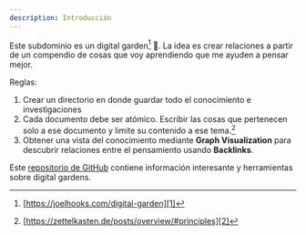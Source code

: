 ```yaml
---
description: Introducción
---
```

 
Este subdominio es un digital garden[^1] 🌱. La idea es crear relaciones a partir de un compendio de cosas que voy aprendiendo que me ayuden a pensar mejor. 

Reglas:
1. Crear un directorio en donde guardar todo el conocimiento e investigaciones
2. Cada documento debe ser atómico. Escribir las cosas que pertenecen solo a ese documento y limite su contenido a ese tema.[^2]
3. Obtener una vista del conocimiento mediante **Graph Visualization** para descubrir relaciones entre el pensamiento usando **Backlinks**. 

Este [repositorio de GitHub][3] contiene información interesante y herramientas sobre digital gardens.

[^1]:	[https://joelhooks.com/digital-garden][1]

[^2]:	[https://zettelkasten.de/posts/overview/#principles][2]

[1]:	https://joelhooks.com/digital-garden
[2]:	https://zettelkasten.de/posts/overview/#principles
[3]:	https://github.com/MaggieAppleton/digital-gardeners